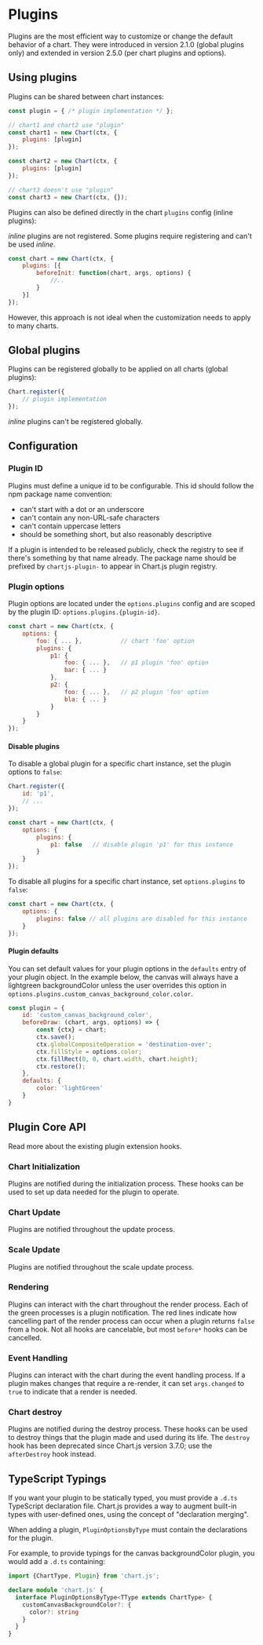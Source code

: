 # Plugins

Plugins are the most efficient way to customize or change the default behavior of a chart. They were introduced in version 2.1.0 (global plugins only) and extended in version 2.5.0 (per chart plugins and options).

## Using plugins

Plugins can be shared between chart instances:

```javascript
const plugin = { /* plugin implementation */ };

// chart1 and chart2 use "plugin"
const chart1 = new Chart(ctx, {
    plugins: [plugin]
});

const chart2 = new Chart(ctx, {
    plugins: [plugin]
});

// chart3 doesn't use "plugin"
const chart3 = new Chart(ctx, {});
```

Plugins can also be defined directly in the chart `plugins` config (inline plugins):

*inline* plugins are not registered. Some plugins require registering and can't be used *inline*.

```javascript
const chart = new Chart(ctx, {
    plugins: [{
        beforeInit: function(chart, args, options) {
            //..
        }
    }]
});
```

However, this approach is not ideal when the customization needs to apply to many charts.

## Global plugins

Plugins can be registered globally to be applied on all charts (global plugins):

```javascript
Chart.register({
    // plugin implementation
});
```

*inline* plugins can't be registered globally.

## Configuration

### Plugin ID

Plugins must define a unique id to be configurable. This id should follow the npm package name convention:

- can't start with a dot or an underscore
- can't contain any non-URL-safe characters
- can't contain uppercase letters
- should be something short, but also reasonably descriptive

If a plugin is intended to be released publicly, check the registry to see if there's something by that name already. The package name should be prefixed by `chartjs-plugin-` to appear in Chart.js plugin registry.

### Plugin options

Plugin options are located under the `options.plugins` config and are scoped by the plugin ID: `options.plugins.{plugin-id}`.

```javascript
const chart = new Chart(ctx, {
    options: {
        foo: { ... },           // chart 'foo' option
        plugins: {
            p1: {
                foo: { ... },   // p1 plugin 'foo' option
                bar: { ... }
            },
            p2: {
                foo: { ... },   // p2 plugin 'foo' option
                bla: { ... }
            }
        }
    }
});
```

#### Disable plugins

To disable a global plugin for a specific chart instance, set the plugin options to `false`:

```javascript
Chart.register({
    id: 'p1',
    // ...
});

const chart = new Chart(ctx, {
    options: {
        plugins: {
            p1: false   // disable plugin 'p1' for this instance
        }
    }
});
```

To disable all plugins for a specific chart instance, set `options.plugins` to `false`:

```javascript
const chart = new Chart(ctx, {
    options: {
        plugins: false // all plugins are disabled for this instance
    }
});
```

#### Plugin defaults

You can set default values for your plugin options in the `defaults` entry of your plugin object. In the example below, the canvas will always have a lightgreen backgroundColor unless the user overrides this option in `options.plugins.custom_canvas_background_color.color`.

```javascript
const plugin = {
    id: 'custom_canvas_background_color',
    beforeDraw: (chart, args, options) => {
        const {ctx} = chart;
        ctx.save();
        ctx.globalCompositeOperation = 'destination-over';
        ctx.fillStyle = options.color;
        ctx.fillRect(0, 0, chart.width, chart.height);
        ctx.restore();
    },
    defaults: {
        color: 'lightGreen'
    }
}
```

## Plugin Core API

Read more about the existing plugin extension hooks.

### Chart Initialization

Plugins are notified during the initialization process. These hooks can be used to set up data needed for the plugin to operate.

### Chart Update

Plugins are notified throughout the update process.

### Scale Update

Plugins are notified throughout the scale update process.

### Rendering

Plugins can interact with the chart throughout the render process. Each of the green processes is a plugin notification. The red lines indicate how cancelling part of the render process can occur when a plugin returns `false` from a hook. Not all hooks are cancelable, but most `before*` hooks can be cancelled.

### Event Handling

Plugins can interact with the chart during the event handling process. If a plugin makes changes that require a re-render, it can set `args.changed` to `true` to indicate that a render is needed.

### Chart destroy

Plugins are notified during the destroy process. These hooks can be used to destroy things that the plugin made and used during its life. The `destroy` hook has been deprecated since Chart.js version 3.7.0; use the `afterDestroy` hook instead.

## TypeScript Typings

If you want your plugin to be statically typed, you must provide a `.d.ts` TypeScript declaration file. Chart.js provides a way to augment built-in types with user-defined ones, using the concept of "declaration merging".

When adding a plugin, `PluginOptionsByType` must contain the declarations for the plugin.

For example, to provide typings for the canvas backgroundColor plugin, you would add a `.d.ts` containing:

```ts
import {ChartType, Plugin} from 'chart.js';

declare module 'chart.js' {
  interface PluginOptionsByType<TType extends ChartType> {
    customCanvasBackgroundColor?: {
      color?: string
    }
  }
}
```